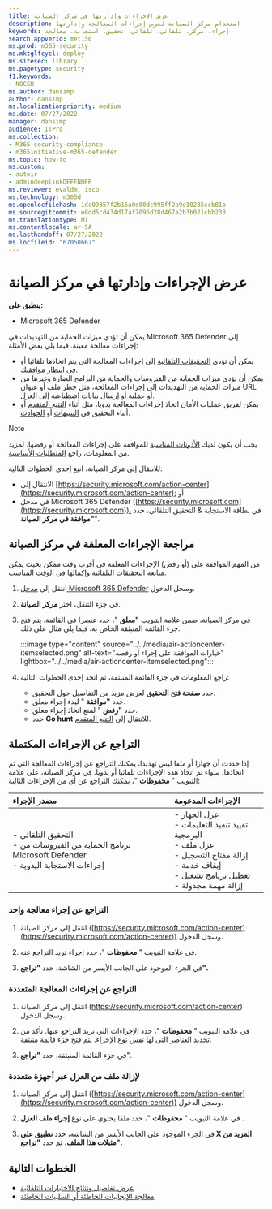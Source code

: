 ```yaml
---
title: عرض الإجراءات وإدارتها في مركز الصيانة
description: استخدام مركز الصيانة لعرض إجراءات المعالجة وإدارتها
keywords: إجراء، مركز، تلقائي، تلقائي، تحقيق، استجابة، معالجة
search.appverid: met150
ms.prod: m365-security
ms.mktglfcycl: deploy
ms.sitesec: library
ms.pagetype: security
f1.keywords:
- NOCSH
ms.author: dansimp
author: dansimp
ms.localizationpriority: medium
ms.date: 07/27/2022
manager: dansimp
audience: ITPro
ms.collection:
- M365-security-compliance
- m365initiative-m365-defender
ms.topic: how-to
ms.custom:
- autoir
- admindeeplinkDEFENDER
ms.reviewer: evaldm, isco
ms.technology: m365d
ms.openlocfilehash: 1dc09357f2b16a0d00dc995ff2a9e10285ccb81b
ms.sourcegitcommit: e8dd5cd434d17af7096d28d467a2b3b021cbb233
ms.translationtype: MT
ms.contentlocale: ar-SA
ms.lasthandoff: 07/27/2022
ms.locfileid: "67050667"
---
```

# <a name="view-and-manage-actions-in-the-action-center"></a>عرض الإجراءات وإدارتها في مركز الصيانة

**ينطبق على:**
- Microsoft 365 Defender

يمكن أن تؤدي ميزات الحماية من التهديدات في Microsoft 365 Defender إلى إجراءات معالجة معينة. فيما يلي بعض الأمثلة:

- يمكن أن تؤدي [التحقيقات التلقائية](m365d-autoir.md) إلى إجراءات المعالجة التي يتم اتخاذها تلقائيا أو في انتظار موافقتك.
- يمكن أن تؤدي ميزات الحماية من الفيروسات والحماية من البرامج الضارة وغيرها من ميزات الحماية من التهديدات إلى إجراءات المعالجة، مثل حظر ملف أو عنوان URL أو عملية أو إرسال بيانات اصطناعية إلى العزل.
- يمكن لفريق عمليات الأمان اتخاذ إجراءات المعالجة يدويا، مثل أثناء [التتبع المتقدم](advanced-hunting-overview.md) أو أثناء التحقيق في [التنبيهات](investigate-alerts.md) أو [الحوادث](investigate-incidents.md).

> [!NOTE]
> يجب أن يكون لديك [الأذونات المناسبة](m365d-action-center.md#required-permissions-for-action-center-tasks) للموافقة على إجراءات المعالجة أو رفضها. لمزيد من المعلومات، راجع [المتطلبات الأساسية](m365d-configure-auto-investigation-response.md#prerequisites-for-automated-investigation-and-response-in-microsoft-365-defender).

للانتقال إلى مركز الصيانة، اتبع إحدى الخطوات التالية:

- الانتقال إلى [https://security.microsoft.com/action-center](https://security.microsoft.com/action-center); أو
- في مدخل Microsoft 365 Defender ([https://security.microsoft.com](https://security.microsoft.com))، في بطاقة الاستجابة & التحقيق التلقائي، حدد **"موافقة في مركز الصيانة**".

## <a name="review-pending-actions-in-the-action-center"></a>مراجعة الإجراءات المعلقة في مركز الصيانة

من المهم الموافقة على (أو رفض) الإجراءات المعلقة في أقرب وقت ممكن بحيث يمكن متابعة التحقيقات التلقائية وإكمالها في الوقت المناسب. 

1. انتقل إلى <a href="https://go.microsoft.com/fwlink/p/?linkid=2077139" target="_blank">مدخل Microsoft 365 Defender</a> وسجل الدخول. 

2. في جزء التنقل، اختر **مركز الصيانة**. 

3. في مركز الصيانة، ضمن علامة التبويب **"معلق** "، حدد عنصرا في القائمة. يتم فتح جزء القائمة المنبثقة الخاص به. فيما يلي مثال على ذلك.

   :::image type="content" source="../../media/air-actioncenter-itemselected.png" alt-text="خيارات الموافقة على إجراء أو رفضه" lightbox="../../media/air-actioncenter-itemselected.png":::

4. راجع المعلومات في جزء القائمة المنبثقة، ثم اتخذ إحدى الخطوات التالية:
   - حدد **صفحة فتح التحقيق** لعرض مزيد من التفاصيل حول التحقيق.
   - حدد **"موافقة** " لبدء إجراء معلق.
   - حدد **"رفض** " لمنع اتخاذ إجراء معلق.
   - حدد **Go hunt** للانتقال إلى [التتبع المتقدم](advanced-hunting-overview.md). 

## <a name="undo-completed-actions"></a>التراجع عن الإجراءات المكتملة

إذا حددت أن جهازا أو ملفا ليس تهديدا، يمكنك التراجع عن إجراءات المعالجة التي تم اتخاذها، سواء تم اتخاذ هذه الإجراءات تلقائيا أو يدويا. في مركز الصيانة، على علامة التبويب " **محفوظات** "، يمكنك التراجع عن أي من الإجراءات التالية:  

| مصدر الإجراء | الإجراءات المدعومة |
|:---|:---|
| - التحقيق التلقائي <br/>- برنامج الحماية من الفيروسات من Microsoft Defender <br/>- إجراءات الاستجابة اليدوية | - عزل الجهاز <br/>- تقييد تنفيذ التعليمات البرمجية <br/>- عزل ملف <br/>- إزالة مفتاح التسجيل <br/>- إيقاف خدمة <br/>- تعطيل برنامج تشغيل <br/>- إزالة مهمة مجدولة |

### <a name="undo-one-remediation-action"></a>التراجع عن إجراء معالجة واحد

1. انتقل إلى مركز الصيانة ([https://security.microsoft.com/action-center](https://security.microsoft.com/action-center)) وسجل الدخول.

2. في علامة التبويب " **محفوظات** "، حدد إجراء تريد التراجع عنه.

3. في الجزء الموجود على الجانب الأيسر من الشاشة، حدد **"تراجع".**

### <a name="undo-multiple-remediation-actions"></a>التراجع عن إجراءات المعالجة المتعددة

1. انتقل إلى مركز الصيانة (https://security.microsoft.com/action-center) وسجل الدخول.

2. في علامة التبويب " **محفوظات** "، حدد الإجراءات التي تريد التراجع عنها. تأكد من تحديد العناصر التي لها نفس نوع الإجراء. يتم فتح جزء قائمة منبثقة.

3. في جزء القائمة المنبثقة، حدد **"تراجع**".

### <a name="to-remove-a-file-from-quarantine-across-multiple-devices"></a>لإزالة ملف من العزل عبر أجهزة متعددة 

1. انتقل إلى مركز الصيانة ([https://security.microsoft.com/action-center](https://security.microsoft.com/action-center)) وسجل الدخول.

2. في علامة التبويب " **محفوظات** "، حدد ملفا يحتوي على نوع **إجراء ملف العزل** .

3. في الجزء الموجود على الجانب الأيسر من الشاشة، حدد **تطبيق على X المزيد من مثيلات هذا الملف**، ثم حدد **"تراجع".**

## <a name="next-steps"></a>الخطوات التالية

- [عرض تفاصيل ونتائج الاختبارات التلقائية](m365d-autoir-results.md)
- [معالجة الإيجابيات الخاطئة أو السلبيات الخاطئة](m365d-autoir-report-false-positives-negatives.md)
